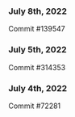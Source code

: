 ### July 8th, 2022

Commit #139547

### July 5th, 2022

Commit #314353


### July 4th, 2022

Commit #72281
